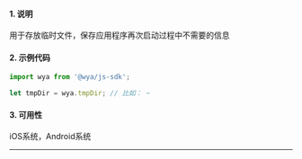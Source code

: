 #### 1. 说明

用于存放临时文件，保存应用程序再次启动过程中不需要的信息

#### 2. 示例代码

```javascript
import wya from '@wya/js-sdk';

let tmpDir = wya.tmpDir; // 比如： ~
```

#### 3. 可用性

iOS系统，Android系统

---------


